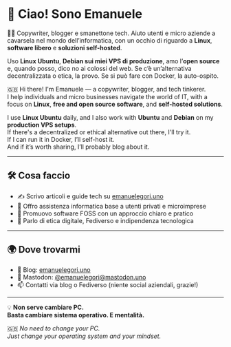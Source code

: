 # 👋 Ciao! Sono Emanuele

🧑‍💻 Copywriter, blogger e smanettone tech. Aiuto utenti e micro aziende a cavarsela nel mondo dell’informatica, con un occhio di riguardo a **Linux**, **software libero** e **soluzioni self-hosted**.

Uso **Linux Ubuntu**, **Debian sui miei VPS di produzione**, amo l’**open source** e, quando posso, dico no ai colossi del web. Se c’è un’alternativa decentralizzata o etica, la provo. Se si può fare con Docker, la auto-ospito.

🇬🇧 Hi there! I'm Emanuele — a copywriter, blogger, and tech tinkerer.  
I help individuals and micro businesses navigate the world of IT, with a focus on **Linux**, **free and open source software**, and **self-hosted solutions**.

I use **Linux Ubuntu** daily, and I also work with **Ubuntu** and **Debian** on my **production VPS setups**.  
If there's a decentralized or ethical alternative out there, I'll try it.  
If I can run it in Docker, I’ll self-host it.  
And if it’s worth sharing, I’ll probably blog about it.

---

## 🛠️ Cosa faccio

- ✍️ Scrivo articoli e guide tech su [emanuelegori.uno](https://emanuelegori.uno)
- 🔧 Offro assistenza informatica base a utenti privati e microimprese
- 🐧 Promuovo software FOSS con un approccio chiaro e pratico
- 💬 Parlo di etica digitale, Fediverso e indipendenza tecnologica

---

## 🌍 Dove trovarmi

- 📝 Blog: [emanuelegori.uno](https://emanuelegori.uno)
- 🐘 Mastodon: [@emanuelegori@mastodon.uno](https://mastodon.uno/@emanuelegori)
- 📫 Contatti via blog o Fediverso (niente social aziendali, grazie!)

---

💡 **Non serve cambiare PC.**  
**Basta cambiare sistema operativo. E mentalità.**  

🇬🇧 *No need to change your PC.*  
*Just change your operating system and your mindset.*

